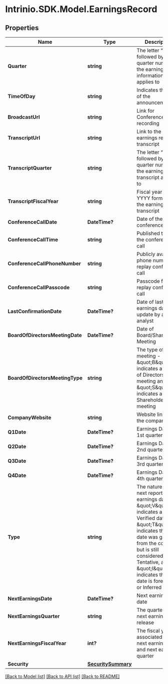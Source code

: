 # Intrinio.SDK.Model.EarningsRecord
## Properties

Name | Type | Description | Notes
------------ | ------------- | ------------- | -------------
**Quarter** | **string** | The letter “Q” followed by the quarter number the earnings information applies to | [optional] 
**TimeOfDay** | **string** | Indicates the time of the announcement | [optional] 
**BroadcastUrl** | **string** | Link for Conference Call recording | [optional] 
**TranscriptUrl** | **string** | Link to the earnings release transcript | [optional] 
**TranscriptQuarter** | **string** | The letter “Q” followed by the quarter number the earnings transcript applies to | [optional] 
**TranscriptFiscalYear** | **string** | Fiscal year in YYYY format for the earnings transcript | [optional] 
**ConferenceCallDate** | **DateTime?** | Date of the conference call | [optional] 
**ConferenceCallTime** | **string** | Published time of the conference call | [optional] 
**ConferenceCallPhoneNumber** | **string** | Publicly available phone number for replay conference call | [optional] 
**ConferenceCallPasscode** | **string** | Passcode for replay conference call | [optional] 
**LastConfirmationDate** | **DateTime?** | Date of last earnings date update by a WSH analyst | [optional] 
**BoardOfDirectorsMeetingDate** | **DateTime?** | Date of Board/Shareholder Meeting | [optional] 
**BoardOfDirectorsMeetingType** | **string** | The type of meeting - \&quot;B\&quot; indicates a Board of Directors meeting and \&quot;S\&quot; indicates a Shareholder meeting | [optional] 
**CompanyWebsite** | **string** | Website link for the company | [optional] 
**Q1Date** | **DateTime?** | Earnings Date for 1st quarter | [optional] 
**Q2Date** | **DateTime?** | Earnings Date for 2nd quarter | [optional] 
**Q3Date** | **DateTime?** | Earnings Date for 3rd quarter | [optional] 
**Q4Date** | **DateTime?** | Earnings Date for 4th quarter | [optional] 
**Type** | **string** | The nature of the next reported earnings date - \&quot;V\&quot; indicates a Verified date, \&quot;T\&quot; indicates that the date was gathered from the company, but is still considered Tentative, and \&quot;I\&quot; indicates that the date is forecased or Inferred | [optional] 
**NextEarningsDate** | **DateTime?** | Next earnings date | [optional] 
**NextEarningsQuarter** | **string** | The quarter of the next earnings release | [optional] 
**NextEarningsFiscalYear** | **int?** | The fiscal year associated with next earnings date and next earnings quarter | [optional] 
**Security** | [**SecuritySummary**](SecuritySummary.md) |  | [optional] 

[[Back to Model list]](../README.md#documentation-for-models) [[Back to API list]](../README.md#documentation-for-api-endpoints) [[Back to README]](../README.md)

